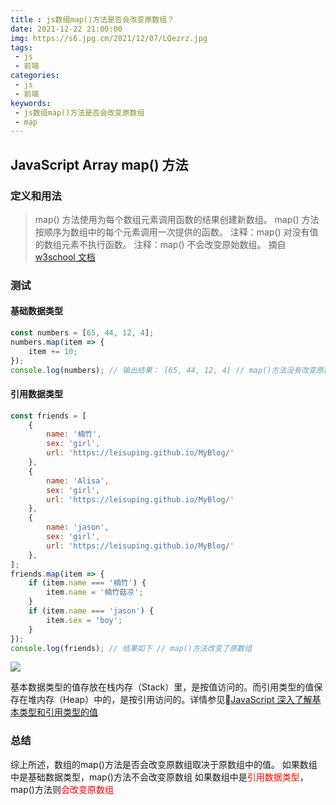 ```yaml
---
title : js数组map()方法是否会改变原数组？
date: 2021-12-22 21:00:00
img: https://s6.jpg.cm/2021/12/07/LQezrz.jpg
tags:
 - js
 - 前端
categories: 
 - js
 - 前端
keywords:
 - js数组map()方法是否会改变原数组
 - map
---
```

## JavaScript Array map() 方法

### 定义和用法
> map() 方法使用为每个数组元素调用函数的结果创建新数组。
> map() 方法按顺序为数组中的每个元素调用一次提供的函数。
> 注释：map() 对没有值的数组元素不执行函数。
> 注释：map() 不会改变原始数组。
> 摘自[w3school 文档](https://www.w3school.com.cn/jsref/jsref_map.asp)

### 测试
#### 基础数据类型
```js
const numbers = [65, 44, 12, 4];
numbers.map(item => {
	item += 10;
});
console.log(numbers); // 输出结果： [65, 44, 12, 4] // map()方法没有改变原数组
```

#### 引用数据类型
```js
const friends = [
	{
    	name: '楠竹',
        sex: 'girl',
        url: 'https://leisuping.github.io/MyBlog/'
    },
    {
    	name: 'Alisa',
        sex: 'girl',
        url: 'https://leisuping.github.io/MyBlog/'
    },
    {
    	name: 'jason',
        sex: 'girl',
        url: 'https://leisuping.github.io/MyBlog/'
    },
];
friends.map(item => {
	if (item.name === '楠竹') {
    	item.name = '楠竹菇凉';
    }
    if (item.name === 'jason') {
    	item.sex = 'boy';
    }
});
console.log(friends); // 结果如下 // map()方法改变了原数组
```
![](./map02.jpg)

基本数据类型的值存放在栈内存（Stack）里，是按值访问的。而引用类型的值保存在堆内存（Heap）中的，是按引用访问的。详情参见🔎[JavaScript 深入了解基本类型和引用类型的值](https://www.runoob.com/w3cnote/javascript-basic-types-and-reference-types.html)

### 总结
综上所述，数组的map()方法是否会改变原数组取决于原数组中的值。
如果数组中是基础数据类型，map()方法不会改变原数组
如果数组中是<span style="color: red">引用数据类型</span>，map()方法则<span style="color: red">会改变原数组</span>